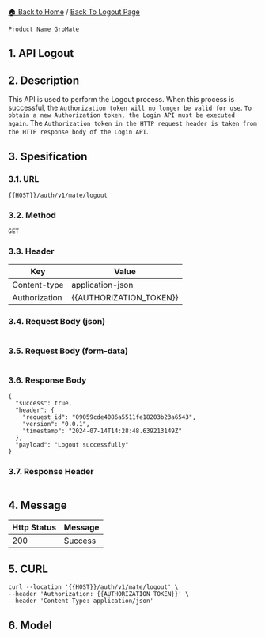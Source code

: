 [🏠 Back to Home](https://github.com/denitiawan/gropanel-document/blob/main/api-doc/README.md) / [Back To Logout Page](https://github.com/denitiawan/gropanel-document/blob/main/api-doc/logout/logout-page.md)
```
Product Name GroMate
```

## 1. API Logout
## 2. Description
This API is used to perform the Logout process. When this process is successful, the `Authorization token will no longer be valid for use`. `To obtain a new Authorization token, the Login API must be executed again`. The `Authorization token in the HTTP request header is taken from the HTTP response body of the Login API`.

## 3. Spesification
### 3.1. URL
```
{{HOST}}/auth/v1/mate/logout
```
### 3.2. Method
```
GET
```
### 3.3. Header
|Key|Value|
|--|--|
|Content-type|application-json|
|Authorization|{{AUTHORIZATION_TOKEN}}|


### 3.4. Request Body (json)
```
```
### 3.5. Request Body (form-data)
```
```
### 3.6. Response Body
```
{
  "success": true,
  "header": {
    "request_id": "09059cde4086a5511fe18203b23a6543",
    "version": "0.0.1",
    "timestamp": "2024-07-14T14:28:48.639213149Z"
  },
  "payload": "Logout successfully"
}
```
### 3.7. Response Header
```
```

## 4. Message
|Http Status|Message|
|--|--|
|200|Success|

## 5. CURL
```
curl --location '{{HOST}}/auth/v1/mate/logout' \
--header 'Authorization: {{AUTHORIZATION_TOKEN}}' \
--header 'Content-Type: application/json' 
```

## 6. Model
```
```
